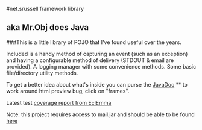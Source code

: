 #net.srussell framework library

## aka Mr.Obj does Java

###This is a little library of POJO that I've found useful over the years. 

Included is a handy method of capturing an event (such as an exception) and having a configurable method of delivery (STDOUT & email are provided). A logging manager with some convenience methods. Some basic file/directory utility methods. 

To get a better idea about what's inside you can purse the [JavaDoc](https://htmlpreview.github.io/?http://github.com/DTownSMR/framework/blob/master/doc/overview-summary.html)     ** to work around html preview bug, click on "frames".

Latest test [coverage report from EclEmma](https://htmlpreview.github.io/?http://github.com/DTownSMR/framework/blob/master/coverage/index.html)

Note: this project requires access to mail.jar and should be able to be found [here](http://www.oracle.com/technetwork/java/index-138643.html)
